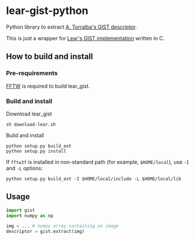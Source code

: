 # lear-gist-python
Python library to extract [A. Torralba's GIST descriptor](http://people.csail.mit.edu/torralba/code/spatialenvelope/).

This is just a wrapper for [Lear's GIST implementation](http://lear.inrialpes.fr/software) written in C.

## How to build and install

### Pre-requirements
[FFTW](http://www.fftw.org/) is required to build lear_gist.

### Build and install
Download lear_gist
```shell
sh download-lear.sh
```

Build and install
```shell
python setup.py build_ext
python setup.py install
```

If `fftw3f` is installed in non-standard path (for example, `$HOME/local`),
use `-I` and `-L` options:
```shell
python setup.py build_ext -I $HOME/local/include -L $HOME/local/lib
```

## Usage
```python
import gist
import numpy as np

img = ... # numpy array containing an image
descriptor = gist.extract(img)
```
